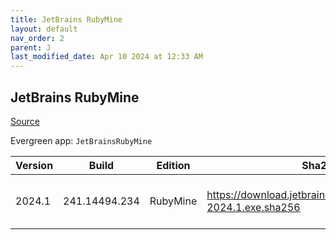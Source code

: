 ```yaml
---
title: JetBrains RubyMine
layout: default
nav_order: 2
parent: J
last_modified_date: Apr 10 2024 at 12:33 AM
---
```


## JetBrains RubyMine

[Source](https://www.jetbrains.com/rubymine)

Evergreen app: `JetBrainsRubyMine`

| Version | Build         | Edition  | Sha256                                                         | Date     | Size      | Type | URI                                                                                                                |
| ------- | ------------- | -------- | -------------------------------------------------------------- | -------- | --------- | ---- | ------------------------------------------------------------------------------------------------------------------ |
| 2024.1  | 241.14494.234 | RubyMine | https://download.jetbrains.com/ruby/RubyMine-2024.1.exe.sha256 | 4/4/2024 | 618191720 | exe  | [https://download.jetbrains.com/ruby/RubyMine-2024.1.exe](https://download.jetbrains.com/ruby/RubyMine-2024.1.exe) |
